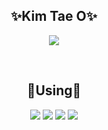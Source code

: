 <div align="center">
 
 ## ✨Kim Tae O✨

 <p>
 <a href="https://www.instagram.com/tae._.owo/"><img src="https://img.shields.io/badge/Instagram-E4405F?style=flat-square&logo=instagram&logoColor=white"/></a>
 </p>
 
<br>

## 💫Using💫
<p>
<img src="https://img.shields.io/badge/My SQL-4479A1?style=flat-square&logo=mysql&logoColor=white">
<img src="https://img.shields.io/badge/VisualStudioCode-007ACC?style=flat-square&logo=visualstudioCode&logoColor=white">
<img src="https://img.shields.io/badge/Eclipse IDE-2C2255?style=flat-square&logo=eclipseide&logoColor=white">
<img src="https://img.shields.io/badge/Python-3776AB?style=flat-square&logo=python&logoColor=white"/>
</p>

</div>
